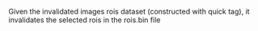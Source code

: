 Given the invalidated images rois dataset (constructed with quick tag), it invalidates the selected rois in the rois.bin file